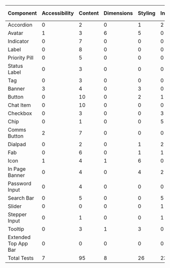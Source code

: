 | Component | Accessibility | Content | Dimensions | Styling | Interaction | Golden | Performance | Unorganised | Total Tests |
| --- | --- | --- | --- | --- | --- | --- | --- | --- | --- |
| Accordion | 0 | 2 | 0 | 1 | 2 | 0 | 0 | 0 | 5 |
| Avatar | 1 | 3 | 6 | 5 | 0 | 6 | 0 | 0 | 21 |
| Indicator | 0 | 7 | 0 | 0 | 0 | 5 | 0 | 0 | 12 |
| Label | 0 | 8 | 0 | 0 | 0 | 7 | 0 | 0 | 15 |
| Priority Pill | 0 | 5 | 0 | 0 | 0 | 4 | 0 | 0 | 9 |
| Status Label | 0 | 3 | 0 | 0 | 0 | 2 | 0 | 0 | 5 |
| Tag | 0 | 3 | 0 | 0 | 0 | 2 | 0 | 0 | 5 |
| Banner | 3 | 4 | 0 | 3 | 0 | 1 | 0 | 3 | 14 |
| Button | 0 | 10 | 0 | 2 | 1 | 8 | 0 | 0 | 21 |
| Chat Item | 0 | 10 | 0 | 0 | 0 | 0 | 0 | 0 | 10 |
| Checkbox | 0 | 3 | 0 | 0 | 3 | 2 | 0 | 0 | 8 |
| Chip | 0 | 1 | 0 | 0 | 5 | 0 | 0 | 0 | 6 |
| Comms Button | 2 | 7 | 0 | 0 | 0 | 1 | 0 | 0 | 10 |
| Dialpad | 0 | 2 | 0 | 1 | 2 | 3 | 0 | 0 | 8 |
| Fab | 0 | 6 | 0 | 1 | 1 | 4 | 0 | 0 | 12 |
| Icon | 1 | 4 | 1 | 6 | 0 | 0 | 0 | 0 | 12 |
| In Page Banner | 0 | 4 | 0 | 4 | 2 | 4 | 0 | 0 | 14 |
| Password Input | 0 | 4 | 0 | 0 | 0 | 1 | 0 | 0 | 5 |
| Search Bar | 0 | 5 | 0 | 0 | 5 | 5 | 0 | 0 | 15 |
| Slider | 0 | 0 | 0 | 0 | 1 | 0 | 0 | 0 | 1 |
| Stepper Input | 0 | 1 | 0 | 0 | 1 | 0 | 0 | 0 | 2 |
| Tooltip | 0 | 3 | 1 | 3 | 0 | 4 | 0 | 0 | 11 |
| Extended Top App Bar | 0 | 0 | 0 | 0 | 0 | 0 | 0 | 3 | 3 |
| Total Tests | 7 | 95 | 8 | 26 | 23 | 59 | 0 | 6 | 224 |